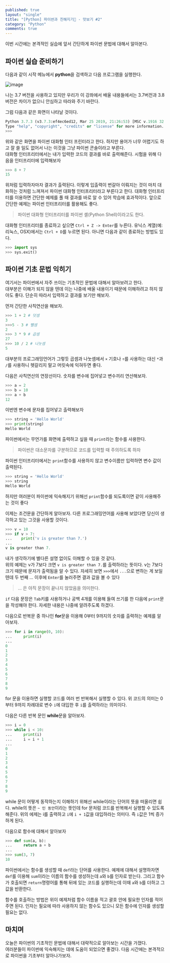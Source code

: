 ```yaml
---
published: true
layout: "single"
title: "[Python] 파이썬과 친해지기🐍 - 맛보기 #2"
category: "Python"
comments: true
---
```


이번 시간에는 본격적인 실습에 앞서 간단하게 파이썬 문법에 대해서 알아본다.

## 파이썬 실습 준비하기

다음과 같이 시작 메뉴에서 **python**을 검색하고 다음 프로그램을 실행한다.

![image](https://user-images.githubusercontent.com/37629503/72118543-c1557100-3394-11ea-9979-a3c0869b67c1.png)

나는 3.7 버전을 사용하고 있지만 우리가 이 강좌에서 배울 내용들에서는 3.7버전과 3.8버전은 차이가 없으니 안심하고 따라와 주기 바란다.

그럼 다음과 같은 화면이 나타날 것이다.

```python
Python 3.7.3 (v3.7.3:ef4ec6ed12, Mar 25 2019, 21:26:53) [MSC v.1916 32 bit (Intel)] on win32
Type "help", "copyright", "credits" or "license" for more information.
>>>
```

위와 같은 화면을 파이썬 대화형 인터 프린터라고 한다. 하지만 용어가 너무 어렵기도 하고 잘 쓸 일도 없어서 나는 이것을 그냥 파이썬 콘솔이라고 부른다.  
대화형 인터프리터에서는 내가 입력한 코드의 결과를 바로 출력해준다. 시험을 위해 다음을 인터프리터에 입력해보자

```python
>>> 8 + 7
15
```

위처럼 입력하자마자 결과가 출력된다. 이렇게 입출력이 번갈아 이뤄지는 것이 마치 대화하는 것처럼 느껴져서 파이썬 대화형 인터프리터라고 부른다고 한다. 대화형 인터프리터를 이용하면 간단한 예제를 풀 때 결과를 바로 알 수 있어 학습에 효과적이다. 앞으로 간단한 예제는 파이썬 인터프리터를 활용해도 좋다.

> 파이썬 대화형 인터프리터를 파이썬 셸(Python Shell)이라고도 한다.

대화형 인터프리터를 종료하고 싶으면 `Ctrl + Z -> Enter`를 누른다. 유닉스 계열(예: 리눅스, OSX)에서는 `Ctrl + D`를 누르면 된다. 아니면 다음과 같이 종료하는 방법도 있다.

```python
>>> import sys
>>> sys.exit()
```

## 파이썬 기초 문법 익히기

여기서는 파이썬에서 자주 쓰이는 기초적인 문법에 대해서 알아보려고 한다.  
대부분은 이해가 되지 않을 텐데 이는 나중에 배울 내용이기 때문에 이해하려고 하지 않아도 좋다. 단순히 따라서 입력하고 결과를 보기만 해보자.

먼저 간단한 사칙연산을 해보자.

```python
>>> 1 + 2 # 덧셈
3
>>>5 - 3 # 뺄셈
2
>>> 3 * 9 # 곱셈
27
>>> 10 / 2 # 나눗셈
5
```

대부분의 프로그래밍언어가 그렇듯 곱셈과 나눗셈에서 `×` 기호나 `÷`를 사용하는 대신 `*`과 `/`를 사용하니 헷갈리지 말고 머릿속에 익혀두면 좋다.

다음은 사칙연산의 연장선이다. 숫자를 변수에 집어넣고 변수끼리 연산해보자.

```python
>>> a = 2
>>> b = 10
>>> a + b
12
```

이번엔 변수에 문자를 집어넣고 출력해보자

```python
>>> string = 'Hello World'
>>> print(string)
Hello World
```

파이썬에서는 무언가를 화면에 출력하고 싶을 때 `print`라는 함수를 사용한다.

> 파이썬은 대소문자를 구분하므로 코드를 입력할 때 주의하도록 하자

파이썬 인터프리터에서는 `print`함수를 사용하지 않고 변수이름만 입력하면 변수 값이 출력된다.

```python
>>> string = 'Hello World'
>>> string
Hello World
```

하지만 여러분이 파이썬에 익숙해지기 위해선 `print`함수를 되도록이면 같이 사용해주는 것이 좋다

이제는 조건문을 간단하게 알아보자. 다른 프로그래밍언어를 사용해 보았다면 당신이 생각하고 있는 그것을 사용할 것이다.

```python
>>> v = 10
>>> if v > 7:
...    print('v is greater than 7.')
...
v is greater than 7.
```

내가 생각하기에 별다른 설명 없이도 이해할 수 있을 것 같다.  
위의 예제는 v가 7보다 크면 `v is greater than 7.`를 출력하라는 뜻이다. v는 7보다 크기 때문에 문자가 출력됨을 알 수 있다. 자세히 보면 `>>>`에서 `...`으로 변하는 게 보일 텐데 두 번째 ... 이후에 `Enter`를 눌러주면 결과 값을 볼 수 있다

> ... 은 아직 문장이 끝나지 않았음을 의미한다.

`if` 다음 문장은 `Tab`키를 사용하거나 공백 4개를 이용해 들여 쓰기를 한 다음에 `print`문을 작성해야 한다. 자세한 내용은 나중에 알려주도록 하겠다.

다음으로 반복문 중 하나인 **for**문을 이용해 0부터 9까지의 숫자를 출력하는 예제를 알아보자.

```python
>>> for i in range(0, 10):
...     print(i)
...
0
1
2
3
4
5
6
7
8
9
```

for 문을 이용하면 실행할 코드를 여러 번 반복해서 실행할 수 있다. 위 코드의 의미는 0부터 9까지 차례대로 변수 `i`에 대입한 후 `i`를 출력하라는 의미이다.

다음은 다른 반복 문인 **while**문을 알아보자.

```python
>>> i = 0
>>> while i < 10:
...     print(i)
...     i = i + 1
...
0
1
2
3
4
5
6
7
8
9
```

while 문이 어떻게 동작하는지 이해하기 위해선 while이라는 단어의 뜻을 떠올리면 쉽다. while의 뜻은 `~ 인 동안`이라는 뜻인데 for 문처럼 코드를 반복해서 실행할 수 있도록 해준다. 위의 에제는 i를 출력하고 `i`에 `i + 1`값을 대입하라는 의미다. 즉 `i`값은 1씩 증가하게 된다.

다음으로 함수에 대해서 알아보자

```python
>>> def sum(a, b):
...     return a + b
...
>>> sum(3, 7)
10
```

파이썬에서는 함수를 생성할 때 `def`라는 단어를 사용한다. 예제에 대해서 설명하자면 `def`를 이용해 `sum`이라는 이름의 함수를 생성하는데 `a`와 `b`를 인자로 받는다. 그리고 함수가 호출되면 `return`명령어를 통해 뒤에 있는 코드를 실행하는데 이때 `a`와 `b`를 더하고 그 값을 반환한다.

함수를 호출하는 방법은 위이 예제처럼 함수 이름을 적고 괄호 안에 필요한 인자를 적어주면 된다. 인자는 필요에 따라 사용하지 않는 함수도 있으니 모든 함수에 인자를 생성할 필요는 없다.

## 마치며

오늘은 파이썬의 기초적인 문법에 대해서 대략적으로 알아보는 시간을 가졌다.  
여러분들이 파이썬에 익숙해지는 데에 도움이 되었으면 좋겠다. 다음 시간에는 본격적으로 파이썬을 기초부터 알아나가보자.

